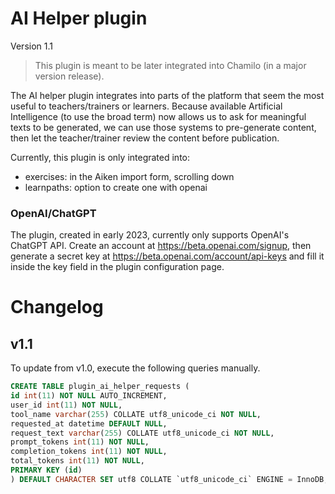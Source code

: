 AI Helper plugin
======

Version 1.1

> This plugin is meant to be later integrated into Chamilo (in a major version
release).

The AI helper plugin integrates into parts of the platform that seem the most useful to teachers/trainers or learners. 
Because available Artificial Intelligence (to use the broad term) now allows us to ask for meaningful texts to be generated, we can use those systems to pre-generate content, then let the teacher/trainer review the content before publication.

Currently, this plugin is only integrated into:

 - exercises: in the Aiken import form, scrolling down
 - learnpaths: option to create one with openai

### OpenAI/ChatGPT

The plugin, created in early 2023, currently only supports OpenAI's ChatGPT API. 
Create an account at https://beta.openai.com/signup, then generate a secret key at https://beta.openai.com/account/api-keys and fill it inside the key field in the plugin configuration page.

# Changelog

## v1.1

To update from v1.0, execute the following queries manually.
```sql
CREATE TABLE plugin_ai_helper_requests (
id int(11) NOT NULL AUTO_INCREMENT,
user_id int(11) NOT NULL,
tool_name varchar(255) COLLATE utf8_unicode_ci NOT NULL,
requested_at datetime DEFAULT NULL,
request_text varchar(255) COLLATE utf8_unicode_ci NOT NULL,
prompt_tokens int(11) NOT NULL,
completion_tokens int(11) NOT NULL,
total_tokens int(11) NOT NULL,
PRIMARY KEY (id)
) DEFAULT CHARACTER SET utf8 COLLATE `utf8_unicode_ci` ENGINE = InnoDB;
```
